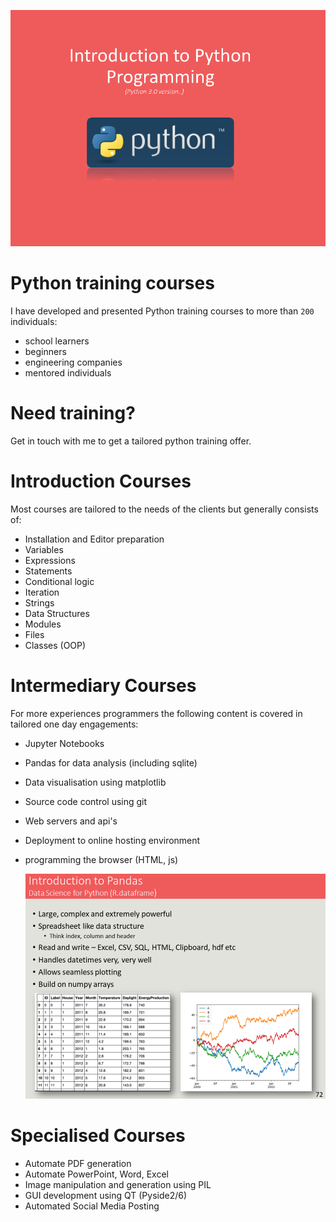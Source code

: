 ![python-training](assets/course-header.png)

# Python training courses

I have developed and presented Python training courses to more than `200` individuals:
* school learners
* beginners
* engineering companies
* mentored individuals

# Need training?
Get in touch with me to get a tailored python training offer.

# Introduction Courses
Most courses are tailored to the needs of the clients but generally consists of:
* Installation and Editor preparation
* Variables
* Expressions
* Statements
* Conditional logic
* Iteration
* Strings
* Data Structures
* Modules 
* Files
* Classes (OOP)

# Intermediary Courses
For more experiences programmers the following content is covered in tailored one day engagements:
* Jupyter Notebooks
* Pandas for data analysis (including sqlite)
* Data visualisation using matplotlib 
* Source code control using git
* Web servers and api's
* Deployment to online hosting environment
* programming the browser (HTML, js)


  ![pandas](assets/pandas-intro.png)


# Specialised Courses
* Automate PDF generation
* Automate  PowerPoint, Word, Excel
* Image manipulation and generation using PIL
* GUI development using QT (Pyside2/6)
* Automated Social Media Posting



